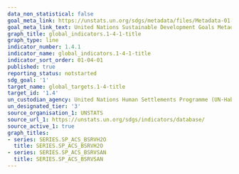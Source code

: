 ```yaml
---
data_non_statistical: false
goal_meta_link: https://unstats.un.org/sdgs/metadata/files/Metadata-01-04-01.pdf
goal_meta_link_text: United Nations Sustainable Development Goals Metadata (pdf 894kB)
graph_title: global_indicators.1-4-1-title
graph_type: line
indicator_number: 1.4.1
indicator_name: global_indicators.1-4-1-title
indicator_sort_order: 01-04-01
published: true
reporting_status: notstarted
sdg_goal: '1'
target_name: global_targets.1-4-title
target_id: '1.4'
un_custodian_agency: United Nations Human Settlements Programme (UN-Habitat)
un_designated_tier: '3'
source_organisation_1: UNSTATS
source_url_1: https://unstats.un.org/sdgs/indicators/database/
source_active_1: true
graph_titles:
- series: SERIES.SP_ACS_BSRVH2O
  title: SERIES.SP_ACS_BSRVH2O
- series: SERIES.SP_ACS_BSRVSAN
  title: SERIES.SP_ACS_BSRVSAN
---
```

